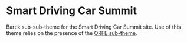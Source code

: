 # Smart Driving Car Summit

Bartik sub-sub-theme for the Smart Driving Car Summit site. Use of this theme relies on the presence of the [ORFE sub-theme](https://github.com/pubino/orfe).
